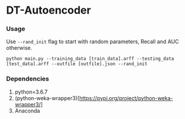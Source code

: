 # DT-Autoencoder

### Usage

Use `--rand_init` flag to start with random parameters, Recall and AUC otherwise.

`python main.py --training_data [train_data].arff --testing_data [test_data].arff --outfile [outfile].json --rand_init`

### Dependencies

 1. python=3.6.7
 1. (python-weka-wrapper3)[https://pypi.org/project/python-weka-wrapper3/]
 1. Anaconda
